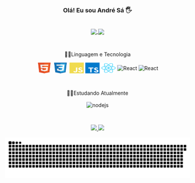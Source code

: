 


<h3 align="center">Olá! Eu sou André Sá 🖐</h3>&nbsp;

<div align="center">
  <a href="https://github.com/andre-webcode">
  <img height="180em"  align="center" src="https://github-readme-stats.vercel.app/api?username=andre-webcode&bg_color=00000000" />
  <img height="180em" align="center" src="https://github-readme-stats.vercel.app/api/top-langs?username=andre-webcode&layout=compact&langs_count=8&card_width=200&bg_color=00000000" />
</a>
</div>

  
 &nbsp;
 &nbsp;

<p align="center">👨‍💻Linguagem e Tecnologia</p>
<div align="center">
  <img align="center" alt="HTML" height="30" width="40" src="https://raw.githubusercontent.com/devicons/devicon/master/icons/html5/html5-original.svg">
  <img align="center" alt="CSS" height="30" width="40" src="https://raw.githubusercontent.com/devicons/devicon/master/icons/css3/css3-original.svg">
  <img align="center" alt="Js" height="30" width="40" src="https://raw.githubusercontent.com/devicons/devicon/master/icons/javascript/javascript-plain.svg">
  <img align="center" alt="Js" height="30" width="40" src="https://raw.githubusercontent.com/devicons/devicon/master/icons/typescript/typescript-plain.svg">
  <img align="center" alt="React" height="30" width="40" src="https://raw.githubusercontent.com/devicons/devicon/master/icons/react/react-original.svg">
  <img align="center" alt="React" height="30" width="40" src="https://cdn.jsdelivr.net/gh/devicons/devicon@latest/icons/tailwindcss/tailwindcss-original.svg" />
  <img align="center" alt="React" height="30" width="40" src="https://cdn.jsdelivr.net/gh/devicons/devicon@latest/icons/git/git-plain.svg" />
</div>


 &nbsp;
 <div align="center">
 <p align="center">👨‍💻Estudando Atualmente</p>
<img align="center" alt="nodejs" height="30" width="40" src="https://cdn.worldvectorlogo.com/logos/nodejs-icon.svg">
</div>

 &nbsp;
<div align="center"> 
</a>
<a href="https://www.linkedin.com/in/andre-sá/" target="_blank"><img src="https://img.shields.io/badge/-LinkedIn-%230077B5?style=for-the-badge&logo=linkedin&logoColor=white"  target="_blank">
 <a href="luizandre.progr@gmail.com"><img src="https://img.shields.io/badge/-Gmail-%23333?style=for-the-badge&logo=gmail&logoColor=white" target="_blank"></a></a> 
</div>&nbsp;&nbsp;

<picture>
  <source media="(prefers-color-scheme: dark)" srcset="https://raw.githubusercontent.com/andre-webcode/andre-webcode/output/github-contribution-grid-snake-dark.svg">
  <source media="(prefers-color-scheme: light)" srcset="https://raw.githubusercontent.com/andre-webcode/andre-webcode/output/github-contribution-grid-snake.svg">
  <img alt="github contribution grid snake animation" src="https://raw.githubusercontent.com/andre-webcode/andre-webcode/output/github-contribution-grid-snake.svg">
</picture>
 

